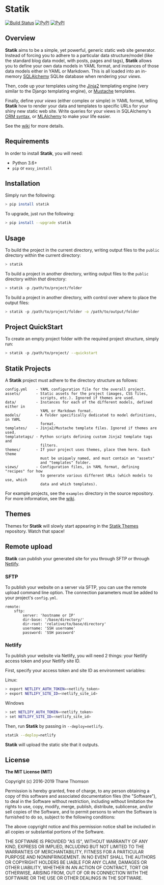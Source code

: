 # Statik

[![Build Status](https://travis-ci.org/thanethomson/statik.svg?branch=master)](https://travis-ci.org/thanethomson/statik)
[![PyPI](https://img.shields.io/pypi/v/statik.svg)](https://pypi.python.org/pypi/statik)
[![PyPI](https://img.shields.io/pypi/pyversions/statik.svg)](https://pypi.python.org/pypi/statik)

## Overview
**Statik** aims to be a simple, yet powerful, generic static web site generator.
Instead of forcing you to adhere to a particular data structure/model (like the
standard blog data model, with posts, pages and tags), **Statik** allows you to
define your own data models in YAML format, and instances of those data models
either in YAML or Markdown. This is all loaded into an in-memory
[SQLAlchemy](http://www.sqlalchemy.org/) SQLite database when rendering your
*views*.

Then, code up your templates using the [Jinja2](http://jinja.pocoo.org/)
templating engine (very similar to the Django templating engine), or
[Mustache](http://mustache.github.io/) templates.

Finally, define your *views* (either complex or simple) in YAML format, telling
**Statik** how to render your data and templates to specific URLs for your shiny
new static web site. Write queries for your views in SQLAlchemy's [ORM
syntax](http://docs.sqlalchemy.org/en/rel_1_0/orm/tutorial.html), or
[MLAlchemy](https://github.com/thanethomson/MLAlchemy) to make your life easier.

See the [wiki](https://github.com/thanethomson/statik/wiki) for more details.

## Requirements
In order to install **Statik**, you will need:

* Python 3.6+
* `pip` or `easy_install`

## Installation
Simply run the following:

```bash
> pip install statik
```
To upgrade, just run the following:

```bash
> pip install --upgrade statik
```

## Usage
To build the project in the current directory, writing output files to the
`public` directory within the current directory:

```bash
> statik
```

To build a project in another directory, writing output files to the `public`
directory within *that* directory:

```bash
> statik -p /path/to/project/folder
```

To build a project in another directory, with control over where to place the
output files:

```bash
> statik -p /path/to/project/folder -o /path/to/output/folder
```

## Project QuickStart
To create an empty project folder with the required project structure, simply
run:

```bash
> statik -p /path/to/project/ --quickstart
```

## Statik Projects
A **Statik** project must adhere to the directory structure as follows:

```
config.yml    - YAML configuration file for the overall project.
assets/       - Static assets for the project (images, CSS files,
                scripts, etc.). Ignored if themes are used.
data/         - Instances for each of the different models, defined either in
                YAML or Markdown format.
models/       - A folder specifically dedicated to model definitions, in YAML
                format.
templates/    - Jinja2/Mustache template files. Ignored if themes are used.
templatetags/ - Python scripts defining custom Jinja2 template tags and
                filters.
themes/       - If your project uses themes, place them here. Each theme
                must be uniquely named, and must contain an "assets"
                and "templates" folder.
views/        - Configuration files, in YAML format, defining "recipes" for how
                to generate various different URLs (which models to use, which
                data and which templates).
```

For example projects, see the `examples` directory in the source repository.
For more information, see the
[wiki](https://github.com/thanethomson/statik/wiki).

## Themes
Themes for **Statik** will slowly start appearing in the [Statik
Themes](https://github.com/thanethomson/statik-themes) repository. Watch that
space!

## Remote upload
**Statik** can publish your generated site for you through SFTP or through
[Netlify](https://netlify.com).

### SFTP
To publish your website on a server via SFTP, you can use the remote upload
command line option. The connection parameters must be added to your project's
`config.yml`.
 
```
remote:
    sftp:
        server: 'hostname or IP'
        dir-base: '/base/directory/'
        dir-root: 'relative/to/base/directory'  
        username: 'SSH username'
        password: 'SSH password'
```

### Netlify
To publish  your website via Netlify, you will need 2 things: your Netlify
access token and your Netlify site ID.

First, specify your access token and site ID as environment variables:

Linux:

```bash
> export NETLIFY_AUTH_TOKEN=<netlify_token>
> export NETLIFY_SITE_ID=<netlify_site_id>
```

Windows

```bash
> set NETLIFY_AUTH_TOKEN=<netlify_token>
> set NETLIFY_SITE_ID=<netlify_site_id>
```

Then, run **Statik** by passing in `--deploy=netlify`.

```bash
statik --deploy=netlify
```
**Statik** will upload the static site that it outputs.

## License
**The MIT License (MIT)**

Copyright (c) 2016-2019 Thane Thomson

Permission is hereby granted, free of charge, to any person obtaining a copy of
this software and associated documentation files (the "Software"), to deal in
the Software without restriction, including without limitation the rights to
use, copy, modify, merge, publish, distribute, sublicense, and/or sell copies of
the Software, and to permit persons to whom the Software is furnished to do so,
subject to the following conditions:

The above copyright notice and this permission notice shall be included in all
copies or substantial portions of the Software.

THE SOFTWARE IS PROVIDED "AS IS", WITHOUT WARRANTY OF ANY KIND, EXPRESS OR
IMPLIED, INCLUDING BUT NOT LIMITED TO THE WARRANTIES OF MERCHANTABILITY, FITNESS
FOR A PARTICULAR PURPOSE AND NONINFRINGEMENT. IN NO EVENT SHALL THE AUTHORS OR
COPYRIGHT HOLDERS BE LIABLE FOR ANY CLAIM, DAMAGES OR OTHER LIABILITY, WHETHER
IN AN ACTION OF CONTRACT, TORT OR OTHERWISE, ARISING FROM, OUT OF OR IN
CONNECTION WITH THE SOFTWARE OR THE USE OR OTHER DEALINGS IN THE SOFTWARE.
